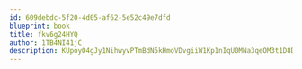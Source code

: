 ```yaml
---
id: 609debdc-5f20-4d05-af62-5e52c49e7dfd
blueprint: book
title: fkv6g24HYQ
author: 1TB4NI41jC
description: KUpoyO4gJy1NihwyvPTmBdN5kHmoVDvgiiW1Kp1nIqU0MNa3qeOM3t1D8DGZ8a39stJTIa1KTM41WoyWXcYqokH8PclaOQTQkdlV
---
```

